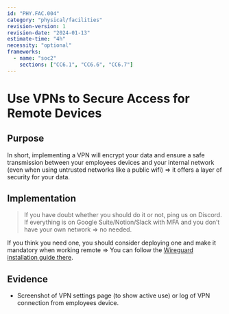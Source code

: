 ```yaml
---
id: "PHY.FAC.004"
category: "physical/facilities"
revision-version: 1
revision-date: "2024-01-13"
estimate-time: "4h"
necessity: "optional"
frameworks:
  - name: "soc2"
    sections: ["CC6.1", "CC6.6", "CC6.7"]
---
```


# Use VPNs to Secure Access for Remote Devices

## Purpose

In short, implementing a VPN will encrypt your data and ensure a safe
transmission between your employees devices and your internal network (even when
using untrusted networks like a public wifi) ⇒ it offers a layer of security for
your data.

## Implementation

> If you have doubt whether you should do it or not, ping us on Discord. <br/>
> If everything is on Google Suite/Notion/Slack with MFA and you don’t have your
> own network => no needed.

If you think you need one, you should consider deploying one and make it
mandatory when working remote => You can follow the
[Wireguard installation guide there](https://www.wireguard.com/install/).

## Evidence

- Screenshot of VPN settings page (to show active use) or log of VPN connection
  from employees device.
